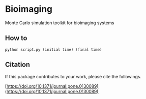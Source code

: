 Bioimaging
==========

Monte Carlo simulation toolkit for bioimaging systems

How to
------

```
python script.py (initial time) (final time)
```

Citation
--------

If this package contributes to your work, please cite the followings.

[https://doi.org/10.1371/journal.pone.0130089](https://doi.org/10.1371/journal.pone.0130089)
